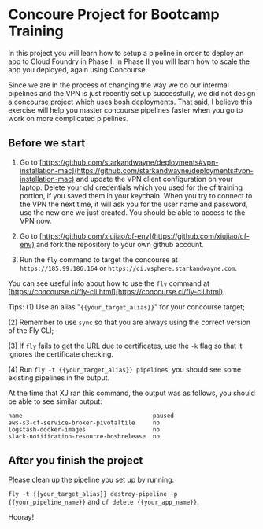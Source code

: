 # Concoure Project for Bootcamp Training

In this project you will learn how to setup a pipeline in order to deploy an app to Cloud Foundry in Phase I. In Phase II you will learn how to scale the app you deployed, again using Concourse.

Since we are in the process of changing the way we do our intermal pipelines and the VPN is just recently set up successfully, we did not design a concourse project which uses bosh deployments. That said, I believe this exercise will help you master concourse pipelines faster when you go to work on  more complicated pipelines.

## Before we start

1) Go to [https://github.com/starkandwayne/deployments#vpn-installation-mac](https://github.com/starkandwayne/deployments#vpn-installation-mac) and update the VPN client configuration on your laptop. Delete your old credentials which you used for the cf training portion, if you saved them in your keychain. When you try to connect to the VPN the next time, it will ask you for the user name and password, use the new one we just created. You should be able to access to the VPN now.

2) Go to [https://github.com/xiujiao/cf-env](https://github.com/xiujiao/cf-env) and fork the repository to your own github account.

3) Run the `fly` command to target the concourse at `https://185.99.186.164` or `https://ci.vsphere.starkandwayne.com`.

You can see useful info about how to use the `fly` command at [https://concourse.ci/fly-cli.html](https://concourse.ci/fly-cli.html).

Tips:
(1) Use an alias "`{{your_target_alias}}`" for your concourse target;

(2) Remember to use `sync` so that you are always using the correct version of the Fly CLI;

(3) If `fly` fails to get the URL due to certificates, use the `-k` flag so that it ignores the certificate checking.

(4) Run `fly -t {{your_target_alias}} pipelines`, you should see some existing pipelines in the output.

At the time that XJ ran this command, the output was as follows, you should be able to see similar output:
```
name                                     paused
aws-s3-cf-service-broker-pivotaltile     no
logstash-docker-images                   no
slack-notification-resource-boshrelease  no
```

## After you finish the project

Please clean up the pipeline you set up by running:

`fly -t {{your_target_alias}} destroy-pipeline -p {{your_pipeline_name}}` and
`cf delete {{your_app_name}}`.

Hooray!

